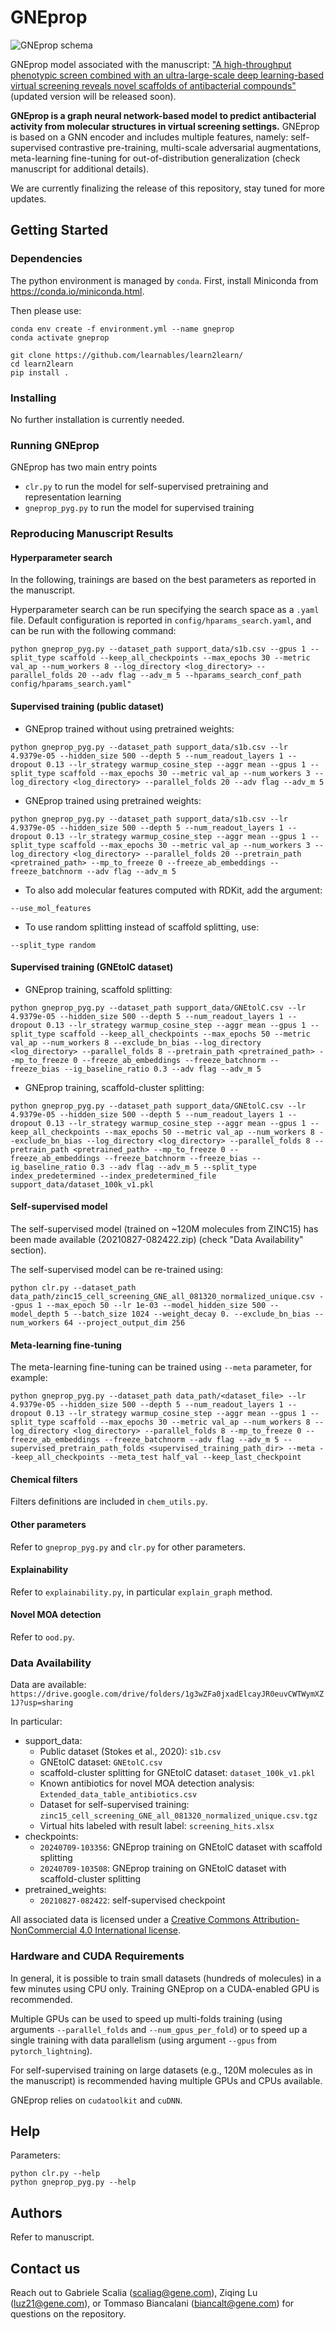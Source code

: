 # GNEprop
![GNEprop schema](figures/gneprop_schema.png "Title")

GNEprop model associated with the manuscript: ["A high-throughput phenotypic screen combined with an ultra-large-scale deep learning-based virtual screening reveals novel scaffolds of antibacterial compounds"](https://www.biorxiv.org/content/10.1101/2024.09.11.612340v1) (updated version will be released soon).

**GNEprop is a graph neural network-based model to predict antibacterial activity from molecular structures in virtual screening settings.** GNEprop is based on a GNN encoder and includes multiple features, namely: self-supervised contrastive pre-training, multi-scale adversarial augmentations, meta-learning fine-tuning for out-of-distribution generalization (check manuscript for additional details).

We are currently finalizing the release of this repository, stay tuned for more updates.

## Getting Started

### Dependencies
The python environment is managed by `conda`. 
First, install Miniconda from https://conda.io/miniconda.html.

Then please use:
```
conda env create -f environment.yml --name gneprop
conda activate gneprop

git clone https://github.com/learnables/learn2learn/
cd learn2learn
pip install .
```


### Installing

No further installation is currently needed.


### Running GNEprop

GNEprop has two main entry points
* `clr.py` to run the model for self-supervised pretraining and representation learning
* `gneprop_pyg.py` to run the model for supervised training

### Reproducing Manuscript Results

#### Hyperparameter search
In the following, trainings are based on the best parameters as reported in the manuscript.

Hyperparameter search can be run specifying the search space as a `.yaml` file. Default configuration is reported in `config/hparams_search.yaml`, and can be run with the following command:
```
python gneprop_pyg.py --dataset_path support_data/s1b.csv --gpus 1 --split_type scaffold --keep_all_checkpoints --max_epochs 30 --metric val_ap --num_workers 8 --log_directory <log_directory> --parallel_folds 20 --adv flag --adv_m 5 --hparams_search_conf_path config/hparams_search.yaml"
```

#### Supervised training (public dataset)
* GNEprop trained without using pretrained weights:
```
python gneprop_pyg.py --dataset_path support_data/s1b.csv --lr 4.9379e-05 --hidden_size 500 --depth 5 --num_readout_layers 1 --dropout 0.13 --lr_strategy warmup_cosine_step --aggr mean --gpus 1 --split_type scaffold --max_epochs 30 --metric val_ap --num_workers 3 --log_directory <log_directory> --parallel_folds 20 --adv flag --adv_m 5
```
* GNEprop trained using pretrained weights:
```
python gneprop_pyg.py --dataset_path support_data/s1b.csv --lr 4.9379e-05 --hidden_size 500 --depth 5 --num_readout_layers 1 --dropout 0.13 --lr_strategy warmup_cosine_step --aggr mean --gpus 1 --split_type scaffold --max_epochs 30 --metric val_ap --num_workers 3 --log_directory <log_directory> --parallel_folds 20 --pretrain_path <pretrained_path> --mp_to_freeze 0 --freeze_ab_embeddings --freeze_batchnorm --adv flag --adv_m 5
```
* To also add molecular features computed with RDKit, add the argument:
```
--use_mol_features
```
* To use random splitting instead of scaffold splitting, use:
```
--split_type random
```

#### Supervised training (GNEtolC dataset)
* GNEprop training, scaffold splitting:
```
python gneprop_pyg.py --dataset_path support_data/GNEtolC.csv --lr 4.9379e-05 --hidden_size 500 --depth 5 --num_readout_layers 1 --dropout 0.13 --lr_strategy warmup_cosine_step --aggr mean --gpus 1 --split_type scaffold --keep_all_checkpoints --max_epochs 50 --metric val_ap --num_workers 8 --exclude_bn_bias --log_directory <log_directory> --parallel_folds 8 --pretrain_path <pretrained_path> --mp_to_freeze 0 --freeze_ab_embeddings --freeze_batchnorm --freeze_bias --ig_baseline_ratio 0.3 --adv flag --adv_m 5
```
* GNEprop training, scaffold-cluster splitting:
```
python gneprop_pyg.py --dataset_path support_data/GNEtolC.csv --lr 4.9379e-05 --hidden_size 500 --depth 5 --num_readout_layers 1 --dropout 0.13 --lr_strategy warmup_cosine_step --aggr mean --gpus 1 --keep_all_checkpoints --max_epochs 50 --metric val_ap --num_workers 8 --exclude_bn_bias --log_directory <log_directory> --parallel_folds 8 --pretrain_path <pretrained_path> --mp_to_freeze 0 --freeze_ab_embeddings --freeze_batchnorm --freeze_bias --ig_baseline_ratio 0.3 --adv flag --adv_m 5 --split_type index_predetermined --index_predetermined_file support_data/dataset_100k_v1.pkl
```


#### Self-supervised model
The self-supervised model (trained on ~120M molecules from ZINC15) has been made available (20210827-082422.zip) (check "Data Availability" section).

The self-supervised model can be re-trained using:
```
python clr.py --dataset_path data_path/zinc15_cell_screening_GNE_all_081320_normalized_unique.csv --gpus 1 --max_epoch 50 --lr 1e-03 --model_hidden_size 500 --model_depth 5 --batch_size 1024 --weight_decay 0. --exclude_bn_bias --num_workers 64 --project_output_dim 256
```

#### Meta-learning fine-tuning
The meta-learning fine-tuning can be trained using `--meta` parameter, for example:

```
python gneprop_pyg.py --dataset_path data_path/<dataset_file> --lr 4.9379e-05 --hidden_size 500 --depth 5 --num_readout_layers 1 --dropout 0.13 --lr_strategy warmup_cosine_step --aggr mean --gpus 1 --split_type scaffold --max_epochs 30 --metric val_ap --num_workers 8 --log_directory <log_directory> --parallel_folds 8 --mp_to_freeze 0 --freeze_ab_embeddings --freeze_batchnorm --adv flag --adv_m 5 --supervised_pretrain_path_folds <supervised_training_path_dir> --meta --keep_all_checkpoints --meta_test half_val --keep_last_checkpoint
```

#### Chemical filters

Filters definitions are included in `chem_utils.py`.

#### Other parameters

Refer to `gneprop_pyg.py` and `clr.py` for other parameters.

#### Explainability

Refer to `explainability.py`, in particular `explain_graph` method.

#### Novel MOA detection

Refer to `ood.py`.

### Data Availability

Data are available: `https://drive.google.com/drive/folders/1g3wZFa0jxadElcayJR0euvCWTWymXZ1J?usp=sharing`

In particular:
* support_data:
    * Public dataset (Stokes et al., 2020): `s1b.csv` 
    * GNEtolC dataset: `GNEtolC.csv`
    * scaffold-cluster splitting for GNEtolC dataset: `dataset_100k_v1.pkl`
    * Known antibiotics for novel MOA detection analysis: `Extended_data_table_antibiotics.csv`
    * Dataset for self-supervised training: `zinc15_cell_screening_GNE_all_081320_normalized_unique.csv.tgz`
    * Virtual hits labeled with result label: `screening_hits.xlsx`
* checkpoints:
    * `20240709-103356`: GNEprop training on GNEtolC dataset with scaffold splitting
    * `20240709-103508`: GNEprop training on GNEtolC dataset with scaffold-cluster splitting
* pretrained_weights:     
    * `20210827-082422`: self-supervised checkpoint

All associated data is licensed under a [Creative Commons Attribution-NonCommercial 4.0 International license](https://creativecommons.org/licenses/by-nc/4.0/).

### Hardware and CUDA Requirements

In general, it is possible to train small datasets (hundreds of molecules) in a few minutes
using CPU only. Training GNEprop on a CUDA-enabled GPU is recommended. 

Multiple GPUs can be used to speed up multi-folds training
(using arguments `--parallel_folds` and `--num_gpus_per_fold`) or to speed up a single training
with data parallelism (using argument `--gpus` from `pytorch_lightning`).

For self-supervised training on large datasets (e.g., 120M molecules as in the
manuscript) is recommended having multiple GPUs and CPUs available.

GNEprop relies on `cudatoolkit` and `cuDNN`.



## Help

Parameters:
```
python clr.py --help
python gneprop_pyg.py --help
```

## Authors

Refer to manuscript.

## Contact us

Reach out to Gabriele Scalia (scaliag@gene.com), Ziqing Lu (luz21@gene.com), or Tommaso Biancalani (biancalt@gene.com) for questions on the repository.





